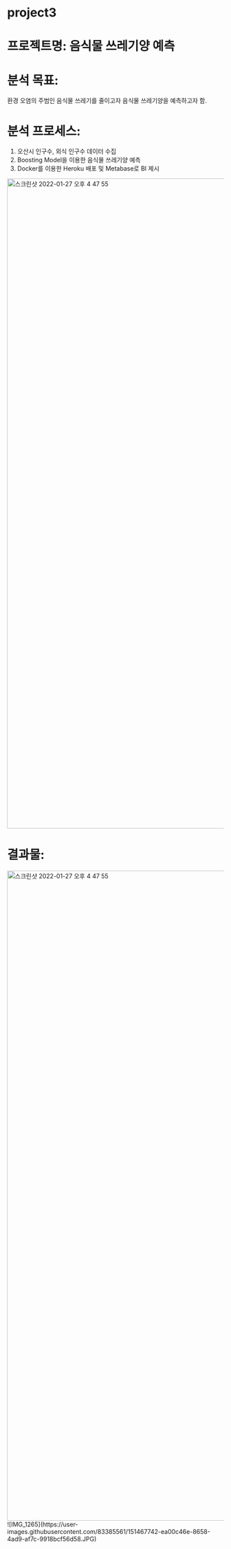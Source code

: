 # project3

# 프로젝트명: 음식물 쓰레기양 예측 

# 분석 목표:
환경 오염의 주범인 음식물 쓰레기를 줄이고자 음식물 쓰레기양을 예측하고자 함.</br>
 
# 분석 프로세스:
1. 오산시 인구수, 외식 인구수 데이터 수집
2. Boosting Model을 이용한 음식물 쓰레기양 예측
3. Docker를 이용한 Heroku 배포 및 Metabase로 BI 제시
<img width="1512" alt="스크린샷 2022-01-27 오후 4 47 55" src="https://user-images.githubusercontent.com/83385561/151314278-c10de68f-9f3c-4922-8f5c-bddbee484dbf.png">

# 결과물:
<img width="1512" alt="스크린샷 2022-01-27 오후 4 47 55" src="https://user-images.githubusercontent.com/83385561/151467742-ea00c46e-8658-4ad9-af7c-9918bcf56d58.JP">
![IMG_1265](https://user-images.githubusercontent.com/83385561/151467742-ea00c46e-8658-4ad9-af7c-9918bcf56d58.JPG)
